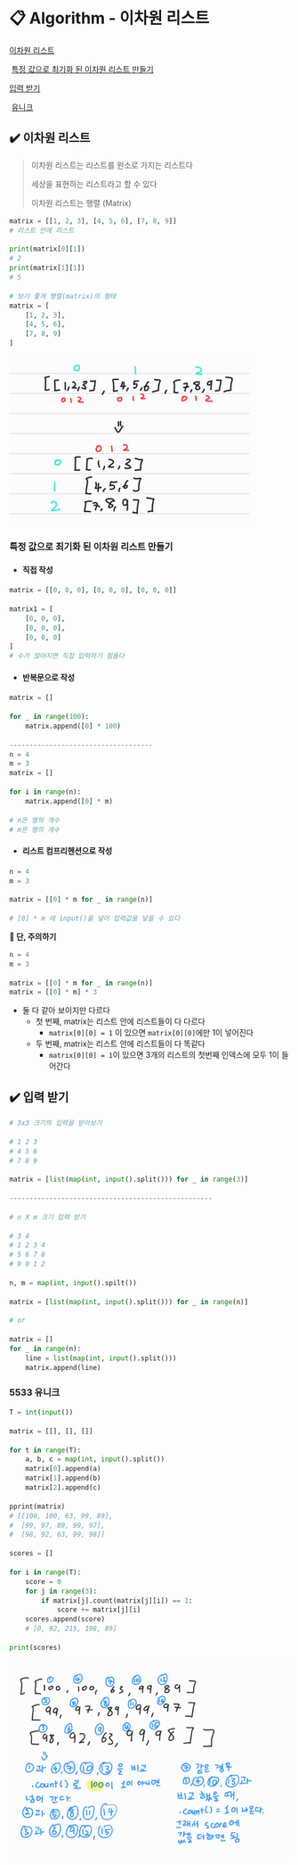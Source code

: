 # 📋 Algorithm - 이차원 리스트

[이차원 리스트](#%EF%B8%8F-이차원-리스트)

​	[특정 값으로 최기화 된 이차원 리스트 만들기](#특정-값으로-최기화-된-이차원-리스트-만들기)

[입력 받기](#%EF%B8%8F-입력-받기)

​	[유니크](#5533-유니크)





##  ✔️ 이차원 리스트

> 이차원 리스트는 리스트를 원소로 가지는 리스트다
>
> 세상을 표현하는 리스트라고 할 수 있다
>
> 이차원 리스트는 행렬 (Matrix)

```python
matrix = [[1, 2, 3], [4, 5, 6], [7, 8, 9]]
# 리스트 안에 리스트

print(matrix[0][1])
# 2
print(matrix[1][1])
# 5

# 보기 좋게 행렬(matrix)의 형태
matrix = [
    [1, 2, 3],
    [4, 5, 6],
    [7, 8, 9]
]
```

![이차원리스트](algorithm_7.assets/이차원리스트.png)



### 특정 값으로 최기화 된 이차원 리스트 만들기

- #### 직접 작성

```python
matrix = [[0, 0, 0], [0, 0, 0], [0, 0, 0]]

matrix1 = [
    [0, 0, 0],
    [0, 0, 0],
    [0, 0, 0]
]
# 수가 많아지면 직접 입력하기 힘들다
```

- #### 반복문으로 작성

```python
matrix = []

for _ in range(100):
    matrix.append([0] * 100)
    
------------------------------------
n = 4
m = 3
matrix = []

for i in range(n):
    matrix.append([0] * m)

# n은 열의 개수
# m은 행의 개수
```

- #### 리스트 컴프리헨션으로 작성

```python
n = 4
m = 3

matrix = [[0] * m for _ in range(n)]

# [0] * m 에 input()을 넣어 입력값을 넣을 수 있다
```



**📌 단, 주의하기**

```python
n = 4
m = 3

matrix = [[0] * m for _ in range(n)]
matrix = [[0] * m] * 3
```

- 둘 다 같아 보이지만 다르다
  - 첫 번째, matrix는 리스트 안에 리스트들이 다 다르다
    - `matrix[0][0] = 1` 이 있으면 `matrix[0][0]`에만 1이 넣어진다
  - 두 번째, matrix는 리스트 안에 리스트들이 다 똑같다
    - `matrix[0][0] = 1`이 있으면 3개의 리스트의 첫번째 인덱스에 모두 1이 들어간다



## ✔️ 입력 받기

```python
# 3x3 크기의 입력을 받아보기

# 1 2 3
# 4 5 6
# 7 8 9

matrix = [list(map(int, input().split())) for _ in range(3)]

---------------------------------------------------

# n X m 크기 입력 받기

# 3 4
# 1 2 3 4
# 5 6 7 8
# 9 0 1 2

n, m = map(int, input().spilt())

matrix = [list(map(int, input().split())) for _ in range(n)]

# or

matrix = []
for _ in range(n):
    line = list(map(int, input().split()))
    matrix.append(line)
```



### 5533 유니크 

```python
T = int(input())

matrix = [[], [], []]

for t in range(T):
    a, b, c = map(int, input().split())
    matrix[0].append(a)
    matrix[1].append(b)
    matrix[2].append(c)

pprint(matrix)
# [[100, 100, 63, 99, 89], 
#  [99, 97, 89, 99, 97], 
#  [98, 92, 63, 99, 98]]

scores = []

for i in range(T):
    score = 0
    for j in range(3):
        if matrix[j].count(matrix[j][i]) == 1:
            score += matrix[j][i]
    scores.append(score)
    # [0, 92, 215, 198, 89]

print(scores)
```

![image-20220803203658234](algorithm_7.assets/image-20220803203658234.png)

